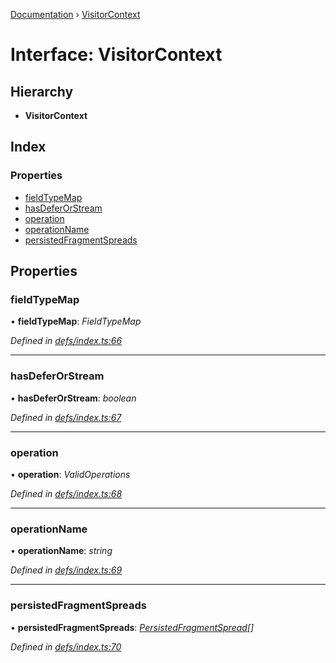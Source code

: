 [Documentation](../README.md) › [VisitorContext](visitorcontext.md)

# Interface: VisitorContext

## Hierarchy

* **VisitorContext**

## Index

### Properties

* [fieldTypeMap](visitorcontext.md#fieldtypemap)
* [hasDeferOrStream](visitorcontext.md#hasdeferorstream)
* [operation](visitorcontext.md#operation)
* [operationName](visitorcontext.md#operationname)
* [persistedFragmentSpreads](visitorcontext.md#persistedfragmentspreads)

## Properties

###  fieldTypeMap

• **fieldTypeMap**: *FieldTypeMap*

*Defined in [defs/index.ts:66](https://github.com/badbatch/graphql-box/blob/4ea76f5/packages/request-parser/src/defs/index.ts#L66)*

___

###  hasDeferOrStream

• **hasDeferOrStream**: *boolean*

*Defined in [defs/index.ts:67](https://github.com/badbatch/graphql-box/blob/4ea76f5/packages/request-parser/src/defs/index.ts#L67)*

___

###  operation

• **operation**: *ValidOperations*

*Defined in [defs/index.ts:68](https://github.com/badbatch/graphql-box/blob/4ea76f5/packages/request-parser/src/defs/index.ts#L68)*

___

###  operationName

• **operationName**: *string*

*Defined in [defs/index.ts:69](https://github.com/badbatch/graphql-box/blob/4ea76f5/packages/request-parser/src/defs/index.ts#L69)*

___

###  persistedFragmentSpreads

• **persistedFragmentSpreads**: *[PersistedFragmentSpread](../README.md#persistedfragmentspread)[]*

*Defined in [defs/index.ts:70](https://github.com/badbatch/graphql-box/blob/4ea76f5/packages/request-parser/src/defs/index.ts#L70)*
